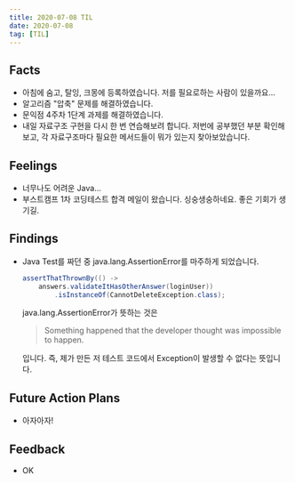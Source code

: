 ```yaml
---
title: 2020-07-08 TIL
date: 2020-07-08
tag: [TIL]
---
```


## Facts

- 아침에 숨고, 탈잉, 크몽에 등록하였습니다. 저를 필요로하는 사람이 있을까요...
- 알고리즘 "압축" 문제를 해결하였습니다.
- 문익점 4주차 1단계 과제를 해결하였습니다.
- 내일 자료구조 구현을 다시 한 번 연습해보려 합니다. 저번에 공부했던 부분 확인해보고, 각 자료구조마다 필요한 메서드들이 뭐가 있는지 찾아보았습니다.

## Feelings

- 너무나도 어려운 Java...
- 부스트캠프 1차 코딩테스트 합격 메일이 왔습니다. 싱숭생숭하네요. 좋은 기회가 생기길.

## Findings

- Java Test를 짜던 중 java.lang.AssertionError를 마주하게 되었습니다.

  ```java
  assertThatThrownBy(() ->
      answers.validateItHasOtherAnswer(loginUser))
          .isInstanceOf(CannotDeleteException.class);
  ```

  java.lang.AssertionError가 뜻하는 것은
  > Something happened that the developer thought was impossible to happen.

  입니다. 즉, 제가 만든 저 테스트 코드에서 Exception이 발생할 수 없다는 뜻입니다.

## Future Action Plans

- 아자아자!

## Feedback

- OK
